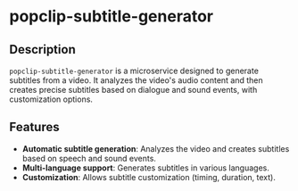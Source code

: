 # popclip-subtitle-generator

## Description

`popclip-subtitle-generator` is a microservice designed to generate subtitles from a video. It analyzes the video's audio content and then creates precise subtitles based on dialogue and sound events, with customization options.

## Features

- **Automatic subtitle generation**: Analyzes the video and creates subtitles based on speech and sound events.
- **Multi-language support**: Generates subtitles in various languages.
- **Customization**: Allows subtitle customization (timing, duration, text).